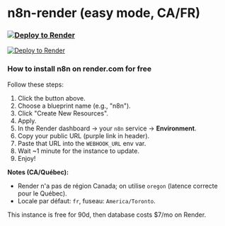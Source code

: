 # n8n-render (easy mode, CA/FR)

### [![Deploy to Render](https://render.com/images/deploy-to-render-button.svg)](https://render.com/deploy?repo=https://github.com/AMakdoud/n8n-render-ca)
[![Deploy to Render](https://render.com/images/deploy-to-render-button.svg)](https://render.com/deploy?repo=https://github.com/AMakdoud/<TON_REPO>)


### How to install n8n on render.com for free

Follow these steps:

1. Click the button above.
2. Choose a blueprint name (e.g., "n8n").
3. Click "Create New Resources".
4. Apply.
5. In the Render dashboard → your `n8n` service → **Environment**.
6. Copy your public URL (purple link in header).
7. Paste that URL into the `WEBHOOK_URL` env var.
8. Wait ~1 minute for the instance to update.
9. Enjoy!

**Notes (CA/Québec):**
- Render n'a pas de région Canada; on utilise `oregon` (latence correcte pour le Québec).
- Locale par défaut: `fr`, fuseau: `America/Toronto`.

This instance is free for 90d, then database costs $7/mo on Render.
